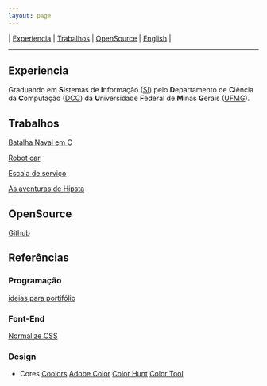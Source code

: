 ```yaml
---
layout: page
---
```

| [Experiencia](#experiencia) | [Trabalhos](#trabalhos) | [OpenSource](#opensource) | [English](index-en.md) |
- - -

<!-- ## **Art**hur **Phil**lip D. Silva -->

<!-- ![artphil](https://avatars2.githubusercontent.com/u/10052259?s=460&v=4) -->

## Experiencia
Graduando em **S**istemas de **I**nformação ([SI](http://dcc.ufmg.br/dcc/?q=pt-br/bsi)) pelo **D**epartamento de **C**iência da **C**omputação ([DCC](http://dcc.ufmg.br/dcc/)) da **U**niversidade **F**ederal de **M**inas **G**erais ([UFMG](https://www.ufmg.br/)).

## Trabalhos
[Batalha Naval em C](https://artphil.github.io/naval_batle_game/)

[Robot car](https://artphil.github.io/robot_car/)

[Escala de serviço](https://artphil.github.io/escala_gen/)

[As aventuras de Hipsta](https://artphil.github.io/alura-game-dev/)

## OpenSource
[Github](https://github.com/artphil)

## Referências
### Programação
[ideias para portifólio](https://github.com/florinpop17/app-ideas)
### Font-End
[Normalize CSS](https://github.com/necolas/normalize.css/)
### Design
- Cores
[Coolors](https://coolors.co/)
[Adobe Color](https://color.adobe.com/pt/create/color-wheel)
[Color Hunt](https://colorhunt.co/)
[Color Tool](https://m2.material.io/resources/color/#!/?view.left=0&view.right=0&primary.color=6002ee)